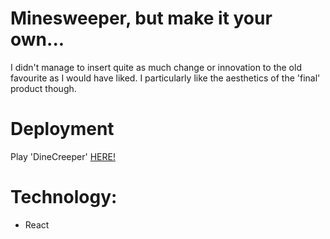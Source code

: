 # Minesweeper, but make it your own...

I didn't manage to insert quite as much change or innovation to the old favourite as I would have liked. I particularly like the aesthetics of the 'final' product though.

# Deployment
Play 'DineCreeper' [HERE!](https://craigmcleod2i.github.io/dinecreeper/)

# Technology:
* React
